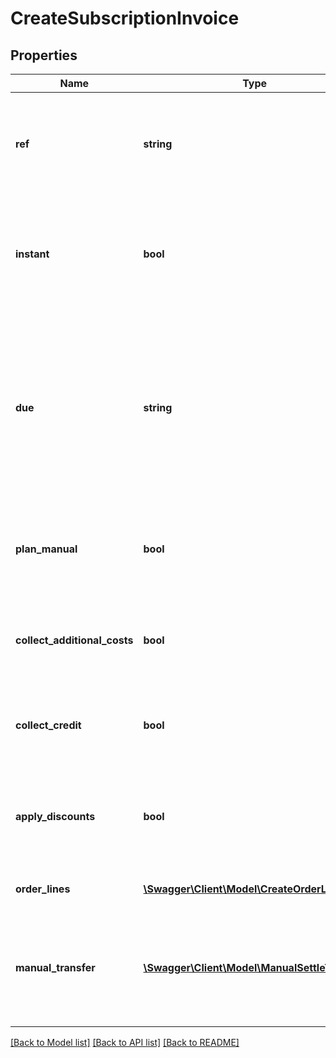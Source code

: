 # CreateSubscriptionInvoice

## Properties
Name | Type | Description | Notes
------------ | ------------- | ------------- | -------------
**ref** | **string** | Optional reference to avoid double creations. Only one invoice can be created per reference. | [optional] 
**instant** | **bool** | Create and process transaction instantly and only create invoice for successful transaction (default false) | [optional] [default to false]
**due** | **string** | Optional due date and time on the form yyyy-MM-dd, yyyyMMdd, yyyy-MM-ddTHH:mm and yyyy-MM-ddTHH:mm:ss from which the invoice is eligible to be collected | [optional] 
**plan_manual** | **bool** | Create manually for plan by adding plan product as orderline (default false) | [optional] [default to false]
**collect_additional_costs** | **bool** | Collect pending additional costs and transfer to invoice (default true) | [optional] [default to false]
**collect_credit** | **bool** | Collect pending credit and transfer to invoice (default true) | [optional] [default to false]
**apply_discounts** | **bool** | Apply potential discounts for the subscription to the invoice order lines (default true) | [optional] [default to false]
**order_lines** | [**\Swagger\Client\Model\CreateOrderLine[]**](CreateOrderLine.md) | Optional orderlines for the invoice | [optional] 
**manual_transfer** | [**\Swagger\Client\Model\ManualSettleTransfer**](ManualSettleTransfer.md) | Optional manual tranfer. If given the invoice will be settled using the manual transfer transaction. | [optional] 

[[Back to Model list]](../README.md#documentation-for-models) [[Back to API list]](../README.md#documentation-for-api-endpoints) [[Back to README]](../README.md)


